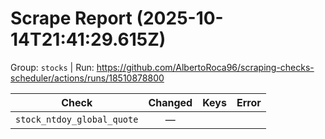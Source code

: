 # Scrape Report (2025-10-14T21:41:29.615Z)

Group: `stocks`  |  Run: https://github.com/AlbertoRoca96/scraping-checks-scheduler/actions/runs/18510878800

| Check | Changed | Keys | Error |
|---|:---:|:--|:--|
| `stock_ntdoy_global_quote` | — |  |  |
